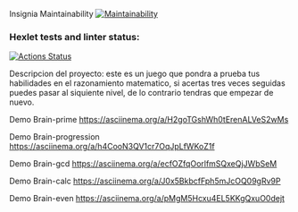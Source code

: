 
Insignia Maintainability
[![Maintainability](https://qlty.sh/gh/AlexPythonn/projects/python-project-140/maintainability.svg)](https://qlty.sh/gh/AlexPythonn/projects/python-project-140)

### Hexlet tests and linter status:
[![Actions Status](https://github.com/AlexPythonn/python-project-140/actions/workflows/hexlet-check.yml/badge.svg)](https://github.com/AlexPythonn/python-project-140/actions)

Descripcion del proyecto: este es un juego que pondra a prueba tus habilidades en el razonamiento matematico, si acertas tres veces seguidas puedes pasar al siquiente nivel, de lo contrario tendras que empezar de nuevo.

Demo Brain-prime   https://asciinema.org/a/H2goTGshWh0tErenALVeS2wMs

Demo Brain-progression  https://asciinema.org/a/h4CooN3QV1cr7OqJpLfWKoZ1f


Demo Brain-gcd  https://asciinema.org/a/ecfOZfqOorlfmSQxeQjJWbSeM

Demo Brain-calc
https://asciinema.org/a/J0x5BkbcfFph5mJcOQ09gRv9P

Demo Brain-even
https://asciinema.org/a/pMgM5Hcxu4EL5KKgQxuO0dejt



